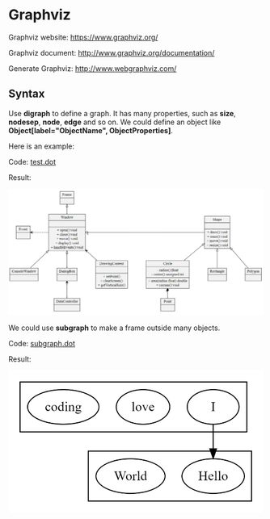 # Graphviz

Graphviz website: https://www.graphviz.org/

Graphviz document: http://www.graphviz.org/documentation/

Generate Graphviz: http://www.webgraphviz.com/

## Syntax

Use **digraph** to define a graph. It has many properties, such as **size**, **nodesep**, **node**, **edge** and so on. We could define an object like **Object[label="ObjectName", ObjectProperties]**.

Here is an example:

Code: [test.dot](/test.dot)

Result:

![image](test.png)

We could use **subgraph** to make a frame outside many objects.

Code: [subgraph.dot](/subgraph.dot)

Result:

![subgraph](subgraph.png)